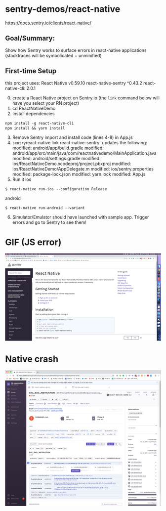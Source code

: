 # sentry-demos/react-native

https://docs.sentry.io/clients/react-native/

## Goal/Summary:
Show how Sentry works to surface errors in react-native applications (stacktraces will be symbolicated + unminified)

## First-time Setup
this project uses:
React Native v0.59.10
react-native-sentry ^0.43.2
react-native-cli: 2.0.1

0. create a React Native project on Sentry.io (the `link` command below will have you select your RN project)
1. cd ReactNativeDemo
2. Install dependencies
```
npm install -g react-native-cli
npm install && yarn install
```
3. Remove Sentry import and install code (lines 4-8) in App.js
4. `sentry`react-native link react-native-sentry`
updates the following:
modified:   android/app/build.gradle
       modified:   android/app/src/main/java/com/reactnativedemo/MainApplication.java
       modified:   android/settings.gradle
       modified:   ios/ReactNativeDemo.xcodeproj/project.pbxproj
       modified:   ios/ReactNativeDemo/AppDelegate.m
       modified:   ios/sentry.properties
       modified:   package-lock.json
       modified:   yarn.lock
       modified:   App.js
5. Run it
ios
```
$ react-native run-ios --configuration Release
```
android
```
$ react-native run-android --variant
```

6. Simulator/Emulator should have launched with sample app. Trigger errors and go to Sentry to see them!

# GIF (JS error)
![Alt Text](react-native-demo.gif)

# Native crash
![Alt Text](native-crash.png)
